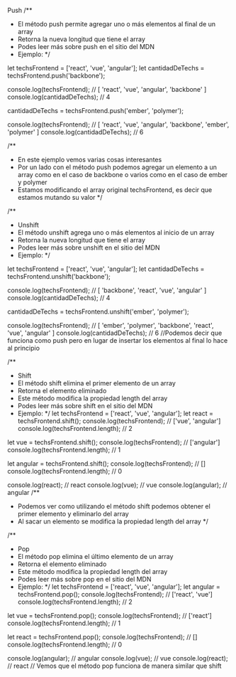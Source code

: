 Push
/\*\*

- El método push permite agregar uno o más elementos al final de un array
- Retorna la nueva longitud que tiene el array
- Podes leer más sobre push en el sitio del MDN
- Ejemplo:
  \*/

let techsFrontend = ['react', 'vue', 'angular'];
let cantidadDeTechs = techsFrontend.push('backbone');

console.log(techsFrontend);
// [ 'react', 'vue', 'angular', 'backbone' ]
console.log(cantidadDeTechs); // 4

cantidadDeTechs = techsFrontend.push('ember', 'polymer');

console.log(techsFrontend);
// [ 'react', 'vue', 'angular', 'backbone', 'ember', 'polymer' ]
console.log(cantidadDeTechs); // 6

/\*\*

- En este ejemplo vemos varias cosas interesantes
- Por un lado con el método push podemos agregar un elemento a un array como en el caso de backbone o varios como en el caso de ember y polymer
- Estamos modificando el array original techsFrontend, es decir que estamos mutando su valor
  \*/

/\*\*

- Unshift
- El método unshift agrega uno o más elementos al inicio de un array
- Retorna la nueva longitud que tiene el array
- Podes leer más sobre unshift en el sitio del MDN
- Ejemplo:
  \*/

let techsFrontend = ['react', 'vue', 'angular'];
let cantidadDeTechs = techsFrontend.unshift('backbone');

console.log(techsFrontend);
// [ 'backbone', 'react', 'vue', 'angular' ]
console.log(cantidadDeTechs); // 4

cantidadDeTechs = techsFrontend.unshift('ember', 'polymer');

console.log(techsFrontend);
// [ 'ember', 'polymer', 'backbone', 'react', 'vue', 'angular' ]
console.log(cantidadDeTechs); // 6
//Podemos decir que funciona como push pero en lugar de insertar los elementos al final lo hace al principio

/\*\*

- Shift
- El método shift elimina el primer elemento de un array
- Retorna el elemento eliminado
- Este método modifica la propiedad length del array
- Podes leer más sobre shift en el sitio del MDN
- Ejemplo:
  \*/
  let techsFrontend = ['react', 'vue', 'angular'];
  let react = techsFrontend.shift();
  console.log(techsFrontend);
  // ['vue', 'angular']
  console.log(techsFrontend.length);
  // 2

let vue = techsFrontend.shift();
console.log(techsFrontend);
// ['angular']
console.log(techsFrontend.length);
// 1

let angular = techsFrontend.shift();
console.log(techsFrontend);
// []
console.log(techsFrontend.length);
// 0

console.log(react); // react
console.log(vue); // vue
console.log(angular); // angular
/\*\*

- Podemos ver como utilizando el método shift podemos obtener el primer elemento y eliminarlo del array
- Al sacar un elemento se modifica la propiedad length del array
  \*/

/\*\*

- Pop
- El método pop elimina el último elemento de un array
- Retorna el elemento eliminado
- Este método modifica la propiedad length del array
- Podes leer más sobre pop en el sitio del MDN
- Ejemplo:
  \*/
  let techsFrontend = ['react', 'vue', 'angular'];
  let angular = techsFrontend.pop();
  console.log(techsFrontend);
  // ['react', 'vue']
  console.log(techsFrontend.length);
  // 2

let vue = techsFrontend.pop();
console.log(techsFrontend);
// ['react']
console.log(techsFrontend.length);
// 1

let react = techsFrontend.pop();
console.log(techsFrontend);
// []
console.log(techsFrontend.length);
// 0

console.log(angular); // angular
console.log(vue); // vue
console.log(react); // react
// Vemos que el método pop funciona de manera similar que shift
